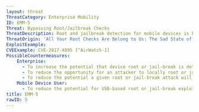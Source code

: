 ```yaml
---
layout: threat
ThreatCategory: Enterprise Mobility
ID: EMM-5
Threat: Bypassing Root/Jailbreak Checks
ThreatDescription: Root and jailbreak detection for mobile devices is based on detecting the changes that a process by which a mobile device was compromised would have caused. For instance, creation of files or directories that do not exist on uncompromised devices. Given the diversity of mobile devices, mobile OSs, the varying methods of compromise, and the potential for an attacker to intercept and forge acceptable responses to checks for such changes, root detection continues to be an area of challenge.
ThreatOrigin: 'All Your Root Checks Are Belong to Us: The Sad State of Root Detection [^5]'
ExploitExample:
CVEExample: CVE-2017-4895 [^AirWatch-1]
PossibleCountermeasures:
    Enterprise:
      - To increase the potential that device root or jail-break is detected, deploy a variety of mechanisms capable of root or jail-break detection (e.g., on-device agents, apps that require successful boot attestation checks, manual inspection)
      - To reduce the opportunity for an attacker to locally root or jail-break devices, educate users on the importance of physically securing their devices (e.g., locking it into a container) when not directly attended.
      - To reduce the potential a given root or jail-break attack will succeed, ensure devices are configured with a strong device unlock code.
    Mobile Device User:
      - To reduce the potential for USB-based root or jail-break exploits, do not accept prompts to grant trust when connecting to untrusted computers or charging stations.
title: EMM-5
rawID: 5
---
```

